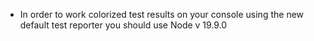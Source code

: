 
* In order to work colorized test results on your console using the new default test reporter
  you should use Node v 19.9.0